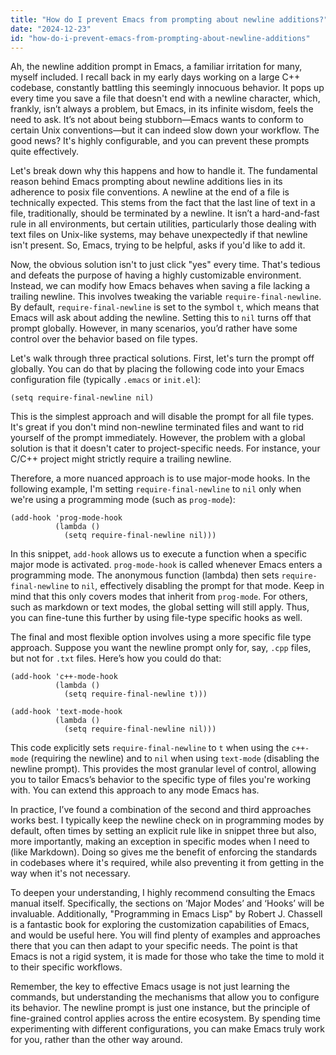 ```yaml
---
title: "How do I prevent Emacs from prompting about newline additions?"
date: "2024-12-23"
id: "how-do-i-prevent-emacs-from-prompting-about-newline-additions"
---
```


Ah, the newline addition prompt in Emacs, a familiar irritation for many, myself included. I recall back in my early days working on a large C++ codebase, constantly battling this seemingly innocuous behavior. It pops up every time you save a file that doesn't end with a newline character, which, frankly, isn’t always a problem, but Emacs, in its infinite wisdom, feels the need to ask. It’s not about being stubborn—Emacs wants to conform to certain Unix conventions—but it can indeed slow down your workflow. The good news? It's highly configurable, and you can prevent these prompts quite effectively.

Let's break down why this happens and how to handle it. The fundamental reason behind Emacs prompting about newline additions lies in its adherence to posix file conventions. A newline at the end of a file is technically expected. This stems from the fact that the last line of text in a file, traditionally, should be terminated by a newline. It isn’t a hard-and-fast rule in all environments, but certain utilities, particularly those dealing with text files on Unix-like systems, may behave unexpectedly if that newline isn't present. So, Emacs, trying to be helpful, asks if you'd like to add it.

Now, the obvious solution isn't to just click "yes" every time. That's tedious and defeats the purpose of having a highly customizable environment. Instead, we can modify how Emacs behaves when saving a file lacking a trailing newline. This involves tweaking the variable `require-final-newline`. By default, `require-final-newline` is set to the symbol `t`, which means that Emacs will ask about adding the newline. Setting this to `nil` turns off that prompt globally. However, in many scenarios, you’d rather have some control over the behavior based on file types.

Let's walk through three practical solutions. First, let's turn the prompt off globally. You can do that by placing the following code into your Emacs configuration file (typically `.emacs` or `init.el`):

```elisp
(setq require-final-newline nil)
```

This is the simplest approach and will disable the prompt for all file types. It's great if you don't mind non-newline terminated files and want to rid yourself of the prompt immediately. However, the problem with a global solution is that it doesn't cater to project-specific needs. For instance, your C/C++ project might strictly require a trailing newline.

Therefore, a more nuanced approach is to use major-mode hooks. In the following example, I'm setting `require-final-newline` to `nil` only when we're using a programming mode (such as `prog-mode`):

```elisp
(add-hook 'prog-mode-hook
          (lambda ()
            (setq require-final-newline nil)))
```

In this snippet, `add-hook` allows us to execute a function when a specific major mode is activated. `prog-mode-hook` is called whenever Emacs enters a programming mode. The anonymous function (lambda) then sets `require-final-newline` to `nil`, effectively disabling the prompt for that mode. Keep in mind that this only covers modes that inherit from `prog-mode`. For others, such as markdown or text modes, the global setting will still apply. Thus, you can fine-tune this further by using file-type specific hooks as well.

The final and most flexible option involves using a more specific file type approach. Suppose you want the newline prompt only for, say, `.cpp` files, but not for `.txt` files. Here’s how you could do that:

```elisp
(add-hook 'c++-mode-hook
          (lambda ()
            (setq require-final-newline t)))

(add-hook 'text-mode-hook
          (lambda ()
            (setq require-final-newline nil)))
```

This code explicitly sets `require-final-newline` to `t` when using the `c++-mode` (requiring the newline) and to `nil` when using `text-mode` (disabling the newline prompt). This provides the most granular level of control, allowing you to tailor Emacs’s behavior to the specific type of files you're working with. You can extend this approach to any mode Emacs has.

In practice, I’ve found a combination of the second and third approaches works best. I typically keep the newline check on in programming modes by default, often times by setting an explicit rule like in snippet three but also, more importantly, making an exception in specific modes when I need to (like Markdown). Doing so gives me the benefit of enforcing the standards in codebases where it's required, while also preventing it from getting in the way when it's not necessary.

To deepen your understanding, I highly recommend consulting the Emacs manual itself. Specifically, the sections on ‘Major Modes’ and ‘Hooks’ will be invaluable. Additionally, "Programming in Emacs Lisp" by Robert J. Chassell is a fantastic book for exploring the customization capabilities of Emacs, and would be useful here. You will find plenty of examples and approaches there that you can then adapt to your specific needs. The point is that Emacs is not a rigid system, it is made for those who take the time to mold it to their specific workflows.

Remember, the key to effective Emacs usage is not just learning the commands, but understanding the mechanisms that allow you to configure its behavior. The newline prompt is just one instance, but the principle of fine-grained control applies across the entire ecosystem. By spending time experimenting with different configurations, you can make Emacs truly work for you, rather than the other way around.
